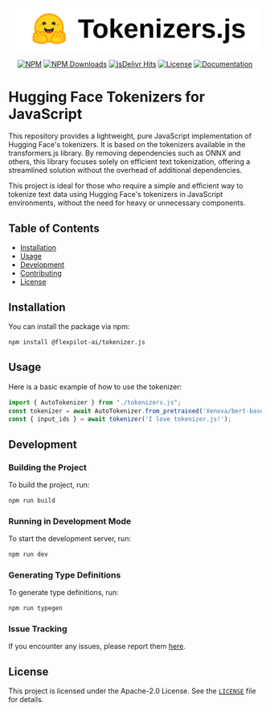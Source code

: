 
<p align="center">
    <br/>
    <picture> 
        <source media="(prefers-color-scheme: dark)" srcset="https://raw.githubusercontent.com/flexpilot-ai/tokenizers.js/main/assets/dark-logo.svg" width="500" style="max-width: 100%;">
        <source media="(prefers-color-scheme: light)" srcset="https://raw.githubusercontent.com/flexpilot-ai/tokenizers.js/main/assets/light-logo.svg" width="500" style="max-width: 100%;">
        <img alt="transformers.js javascript library logo" src="https://raw.githubusercontent.com/flexpilot-ai/tokenizers.js/main/assets/light-logo.svg" width="500" style="max-width: 100%;">
    </picture>
    <br/>
</p>

<p align="center">
    <a href="https://www.npmjs.com/package/tokenizer.js"><img alt="NPM" src="https://img.shields.io/npm/v/tokenizer.js"></a>
    <a href="https://www.npmjs.com/package/tokenizer.js"><img alt="NPM Downloads" src="https://img.shields.io/npm/dw/tokenizer.js"></a>
    <a href="https://www.jsdelivr.com/package/npm/tokenizer.js"><img alt="jsDelivr Hits" src="https://img.shields.io/jsdelivr/npm/hw/tokenizer.js"></a>
    <a href="https://github.com/flexpilot-ai/tokenizers.js/blob/main/LICENSE"><img alt="License" src="https://img.shields.io/github/license/flexpilot-ai/tokenizers.js?color=blue"></a>
    <a href="https://huggingface.co/docs/transformers.js/index"><img alt="Documentation" src="https://img.shields.io/website/http/huggingface.co/docs/transformers.js/index.svg?down_color=red&down_message=offline&up_message=online"></a>
</p>

# Hugging Face Tokenizers for JavaScript

This repository provides a lightweight, pure JavaScript implementation of Hugging Face's tokenizers. It is based on the tokenizers available in the transformers.js library. By removing dependencies such as ONNX and others, this library focuses solely on efficient text tokenization, offering a streamlined solution without the overhead of additional dependencies.

This project is ideal for those who require a simple and efficient way to tokenize text data using Hugging Face's tokenizers in JavaScript environments, without the need for heavy or unnecessary components.

## Table of Contents

- [Installation](#installation)
- [Usage](#usage)
- [Development](#development)
- [Contributing](#contributing)
- [License](#license)

## Installation

You can install the package via npm:

```sh
npm install @flexpilot-ai/tokenizer.js
```

## Usage

Here is a basic example of how to use the tokenizer:

```javascript
import { AutoTokenizer } from "./tokenizers.js";
const tokenizer = await AutoTokenizer.from_pretrained('Xenova/bert-base-uncased');
const { input_ids } = await tokenizer('I love tokenizer.js!');
```

## Development

### Building the Project

To build the project, run:

```sh
npm run build
```

### Running in Development Mode

To start the development server, run:

```sh
npm run dev
```

### Generating Type Definitions

To generate type definitions, run:

```sh
npm run typegen
```

### Issue Tracking

If you encounter any issues, please report them [here](https://github.com/flexpilot-ai/tokenizers.js/issues).

## License

This project is licensed under the Apache-2.0 License. See the [`LICENSE`](https://github.com/flexpilot-ai/hf-tokenizer.js/blob/main/LICENSE) file for details.
